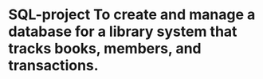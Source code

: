# SQL-project To create and manage a database for a library system that tracks books, members, and transactions.
